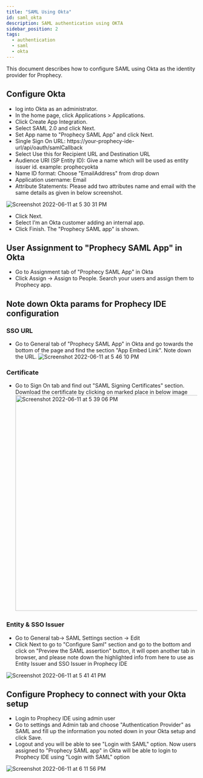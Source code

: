 ```yaml
---
title: "SAML Using Okta"
id: saml_okta
description: SAML authentication using OKTA
sidebar_position: 2
tags:
  - authentication
  - saml
  - okta
---
```


This document describes how to configure SAML using Okta as the identity provider for Prophecy.

## Configure Okta

- log into Okta as an administrator.
- In the home page, click Applications > Applications.
- Click Create App Integration.
- Select SAML 2.0 and click Next.
- Set App name to "Prophecy SAML App" and click Next.
- Single Sign On URL: https://your-prophecy-ide-url/api/oauth/samlCallback
- Select Use this for Recipient URL and Destination URL
- Audience URI (SP Entity ID): Give a name which will be used as entity issuer id. example: prophecyokta
- Name ID format: Choose "EmailAddress" from drop down
- Application username: Email
- Attribute Statements: Please add two attributes name and email with the same details as given in below screenshot.

![Screenshot 2022-06-11 at 5 30 31 PM](https://user-images.githubusercontent.com/59466885/173188607-ed5c89c9-8fcc-47a2-ba8c-966d45729b50.png)

- Click Next.
- Select I’m an Okta customer adding an internal app.
- Click Finish. The "Prophecy SAML app" is shown.

## User Assignment to "Prophecy SAML App" in Okta

- Go to Assignment tab of "Prophecy SAML App" in Okta
- Click Assign -> Assign to People. Search your users and assign them to Prophecy app.

## Note down Okta params for Prophecy IDE configuration

### SSO URL

- Go to General tab of "Prophecy SAML App" in Okta and go towards the bottom of the page and find the section "App Embed Link". Note down the URL.
  ![Screenshot 2022-06-11 at 5 46 10 PM](https://user-images.githubusercontent.com/59466885/173188012-d6885bc4-3d32-42e5-b42c-89574343bd35.png)

### Certificate

- Go to Sign On tab and find out "SAML Signing Certificates" section. Download the certificate by clicking on marked place in below image
  <img width="569" alt="Screenshot 2022-06-11 at 5 39 06 PM" src="https://user-images.githubusercontent.com/59466885/173188121-6324269d-c883-44b5-8462-32fb9014dc61.png" />

### Entity & SSO Issuer

- Go to General tab-> SAML Settings section -> Edit
- Click Next to go to "Configure Saml" section and go to the bottom and click on "Preview the SAML assertion" button, it will open another tab in browser, and please note down the highlighted info from here to use as Entity Issuer and SSO Issuer in Prophecy IDE

![Screenshot 2022-06-11 at 5 41 41 PM](https://user-images.githubusercontent.com/59466885/173188309-17494cc7-7a1c-407e-bc80-3bd1bc122f67.png)

## Configure Prophecy to connect with your Okta setup

- Login to Prophecy IDE using admin user
- Go to settings and Admin tab and choose "Authentication Provider" as SAML and fill up the information you noted down in your Okta setup and click Save.
- Logout and you will be able to see "Login with SAML" option. Now users assigned to "Prophecy SAML app" in Okta will be able to login to Prophecy IDE using "Login with SAML" option

![Screenshot 2022-06-11 at 6 11 56 PM](https://user-images.githubusercontent.com/59466885/173188539-b445f4f9-d83e-4cab-98fc-7e2447f60ebb.png)
